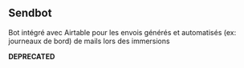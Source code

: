 ## Sendbot

Bot intégré avec Airtable pour les envois générés et automatisés (ex: journeaux de bord) de mails lors des immersions

**DEPRECATED**
